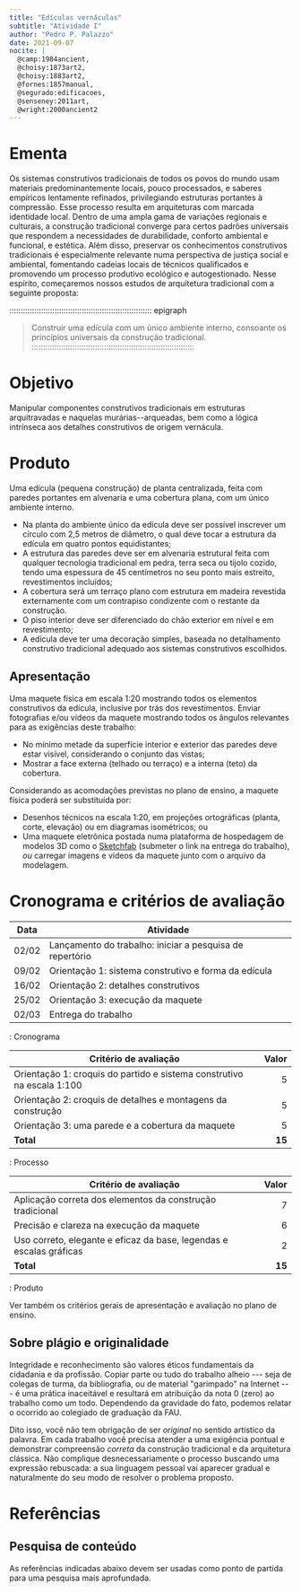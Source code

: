 ```yaml
---
title: "Edículas vernáculas"
subtitle: "Atividade I"
author: "Pedro P. Palazzo"
date: 2021-09-07
nocite: |
  @camp:1984ancient,
  @choisy:1873art2,
  @choisy:1883art2,
  @fornes:1857manual,
  @segurado:edificacoes,
  @senseney:2011art,
  @wright:2000ancient2
---
```


# Ementa #

Os sistemas construtivos tradicionais de todos os povos do mundo usam
materiais predominantemente locais, pouco processados, e saberes
empíricos lentamente refinados, privilegiando estruturas portantes à
compressão. Esse processo resulta em
arquiteturas com marcada identidade local. Dentro de uma ampla gama de
variações regionais e culturais, a construção tradicional converge para
certos padrões universais que respondem a necessidades de durabilidade,
conforto ambiental e funcional, e estética. Além disso, preservar os
conhecimentos construtivos tradicionais é especialmente relevante numa
perspectiva de justiça social e ambiental, fomentando cadeias locais de
técnicos qualificados e promovendo um processo produtivo ecológico e
autogestionado. Nesse espírito, começaremos nossos estudos de
arquitetura tradicional com a seguinte proposta:

::::::::::::::::::::::::::::::::::::::::::::::::::::::::::::::: epigraph
> Construir uma edícula com um único ambiente interno, consoante os
> princípios universais da construção tradicional.
::::::::::::::::::::::::::::::::::::::::::::::::::::::::::::::::::::::::

# Objetivo #

Manipular componentes construtivos tradicionais em estruturas
arquitravadas e naquelas murárias--arqueadas, bem como a lógica
intrínseca aos detalhes construtivos de origem vernácula.

# Produto #

Uma edícula (pequena construção) de planta centralizada, feita com
paredes portantes em alvenaria e uma cobertura plana, com um único
ambiente interno.

- Na planta do ambiente único da edícula deve ser possível inscrever um
  círculo com 2,5 metros de diâmetro, o qual deve tocar a estrutura da
  edícula em quatro pontos equidistantes;
- A estrutura das paredes deve ser em alvenaria estrutural feita com
  qualquer tecnologia tradicional em pedra, terra seca ou tijolo cozido,
  tendo uma espessura de 45 centímetros no seu ponto mais estreito,
  revestimentos incluídos;
- A cobertura será um terraço plano com estrutura em madeira revestida
  externamente com um contrapiso condizente com o restante da
  construção.
- O piso interior deve ser diferenciado do chão exterior em nível e em
  revestimento;
- A edícula deve ter uma decoração simples, baseada no detalhamento
  construtivo tradicional adequado aos sistemas construtivos escolhidos.

## Apresentação ##

Uma maquete física em escala 1:20 mostrando todos os elementos
construtivos da edícula, inclusive por trás dos revestimentos. Enviar
fotografias e/ou vídeos da maquete mostrando todos os ângulos relevantes
para as exigências deste trabalho:

- No mínimo metade da superfície interior e exterior das paredes deve
  estar visível, considerando o conjunto das vistas;
- Mostrar a face externa (telhado ou terraço) e a interna (teto) da
  cobertura.

Considerando as acomodações previstas no plano de ensino, a maquete
física poderá ser substituída por:

- Desenhos técnicos na escala 1:20, em projeções ortográficas (planta,
  corte, elevação) ou em diagramas isométricos; ou
- Uma maquete eletrônica postada numa plataforma de hospedagem de
  modelos 3D como o [Sketchfab](http://sketchfab.com) (submeter o link
  na entrega do trabalho), *ou* carregar imagens e vídeos da maquete
  junto com o arquivo da modelagem.

# Cronograma e critérios de avaliação #

| Data  | Atividade                                                |
|-------|----------------------------------------------------------|
| 02/02 | Lançamento do trabalho: iniciar a pesquisa de repertório |
| 09/02 | Orientação 1: sistema construtivo e forma da edícula     |
| 16/02 | Orientação 2: detalhes construtivos                      |
| 25/02 | Orientação 3: execução da maquete                        |
| 02/03 | Entrega do trabalho                                      |

: Cronograma

| Critério de avaliação                                                  |  Valor |
|------------------------------------------------------------------------|-------:|
| Orientação 1: croquis do partido e sistema construtivo na escala 1:100 |      5 |
| Orientação 2: croquis de detalhes e montagens da construção            |      5 |
| Orientação 3: uma parede e a cobertura da maquete                      |      5 |
| **Total**                                                              | **15** |

: Processo

| Critério de avaliação                                               |  Valor |
|---------------------------------------------------------------------|-------:|
| Aplicação correta dos elementos da construção tradicional           |      7 |
| Precisão e clareza na execução da maquete                           |      6 |
| Uso correto, elegante e eficaz da base, legendas e escalas gráficas |      2 |
| **Total**                                                           | **15** |

: Produto

Ver também os critérios gerais de apresentação e avaliação no plano de
ensino.

## Sobre plágio e originalidade ##

Integridade e reconhecimento são valores éticos fundamentais da
cidadania e da profissão. Copiar parte ou tudo do trabalho alheio ---
seja de colegas de turma, da bibliografia, ou de material "garimpado" na
Internet --- é uma prática inaceitável e resultará em atribuição da nota
0 (zero) ao trabalho como um todo. Dependendo da gravidade do fato,
podemos relatar o ocorrido ao colegiado de graduação da FAU.

Dito isso, você não tem obrigação de ser *original* no sentido artístico
da palavra. Em cada trabalho você precisa atender a uma exigência
pontual e demonstrar compreensão *correta* da construção tradicional e
da arquitetura clássica. Não complique desnecessariamente o processo
buscando uma expressão rebuscada: a sua linguagem pessoal vai aparecer
gradual e naturalmente do seu modo de resolver o problema proposto.

# Referências #

## Pesquisa de conteúdo ##

As referências indicadas abaixo devem ser usadas como ponto de partida
para uma pesquisa mais aprofundada.

